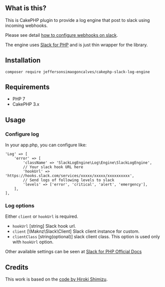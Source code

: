 ## What is this?

This is CakePHP plugin to provide a log engine that post to slack using incoming webhooks.

Please see detail [how to configure webhooks on slack](https://api.slack.com/incoming-webhooks).

The engine uses [Slack for PHP](https://github.com/maknz/slack) and is just thin wrapper for the library.

## Installation

```
composer require jeffersonsimaogoncalves/cakephp-slack-log-engine
```

## Requirements

* PHP 7
* CakePHP 3.x

## Usage

### Configure log

In your app.php, you can configure like:

    'Log' => [
        'error' => [
            'className' => 'SlackLogEngine\Log\Engine\SlackLogEngine',
            // Your slack hook URL here
            'hookUrl' => 'https://hooks.slack.com/services/xxxxx/xxxxx/xxxxxxxxxx',
            // Send logs of following levels to slack
            'levels' => ['error', 'critical', 'alert', 'emergency'],
        ],
    ],

### Log options

Either `client` or `hookUrl` is required.

- `hookUrl` [string] Slack hook url.
- `client` [\Maknz\Slack\Client] Slack client instance for custom.
- `clientClass` [string(optional)] slack client class. This option is used only with `hookUrl` option.

Other available settings can be seen at [Slack for PHP Official Docs](https://github.com/maknz/slack#settings)
## Credits

This work is based on the [code by Hiroki Shimizu](https://github.com/hiromi2424/cakephp-slack-log-engine).
